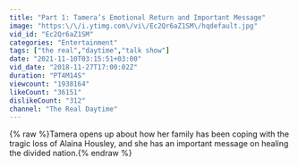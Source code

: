 ```yaml
---
title: "Part 1: Tamera’s Emotional Return and Important Message"
image: "https:\/\/i.ytimg.com\/vi\/Ec2Qr6aZ1SM\/hqdefault.jpg"
vid_id: "Ec2Qr6aZ1SM"
categories: "Entertainment"
tags: ["the real","daytime","talk show"]
date: "2021-11-10T03:15:51+03:00"
vid_date: "2018-11-27T17:00:02Z"
duration: "PT4M14S"
viewcount: "1938164"
likeCount: "36151"
dislikeCount: "312"
channel: "The Real Daytime"
---
```

{% raw %}Tamera opens up about how her family has been coping with the tragic loss of Alaina Housley, and she has an important message on healing the divided nation.{% endraw %}
